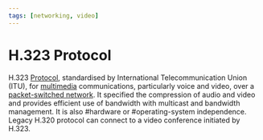 ```yaml
---
tags: [networking, video]
---
```


# H.323 Protocol

H.323 [Protocol](202209302229.md), standardised by International
Telecommunication Union (ITU), for [multimedia](202302201418.md) communications,
particularly voice and video, over a [packet-switched network](202207150848.md).
It specified the compression of audio and video and provides efficient use of
bandwidth with multicast and bandwidth management. It is also #hardware or
#operating-system independence. Legacy H.320 protocol can connect to a video
conference initiated by H.323.

